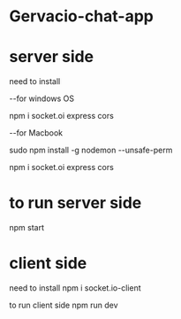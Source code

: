 # Gervacio-chat-app 

# server side
need to install

--for windows OS

npm i socket.oi express cors 

--for Macbook

sudo npm install -g nodemon --unsafe-perm

npm i socket.oi express cors
# to run server side 
npm start

# client side
need to install
npm i socket.io-client 

to run client side
npm run dev
